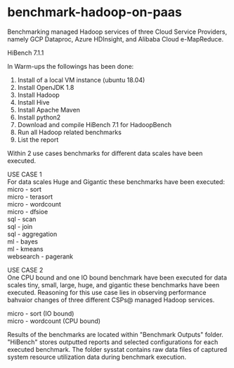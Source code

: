 # benchmark-hadoop-on-paas
Benchmarking managed Hadoop services of three Cloud Service Providers, namely GCP Dataproc, Azure HDInsight, and Alibaba Cloud e-MapReduce.  

HiBench 7.1.1  

In Warm-ups the followings has been done:
1. Install of a local VM instance (ubuntu 18.04) 
2. Install OpenJDK 1.8
3. Install Hadoop
4. Install Hive
5. Install Apache Maven
6. Install python2
7. Download and compile HiBench 7.1 for HadoopBench
8. Run all Hadoop related benchmarks
9. List the report

Within 2 use cases benchmarks for different data scales have been executed.  

USE CASE 1  
For data scales Huge and Gigantic these benchmarks have been executed: 
micro - sort  
micro - terasort  
micro - wordcount  
micro - dfsioe  
sql - scan  
sql - join  
sql - aggregation  
ml - bayes  
ml - kmeans  
websearch - pagerank   
  
USE CASE 2    
One CPU bound and one IO bound benchmark have been executed for data scales tiny, small, large, huge, and gigantic these benchmarks have been executed. Reasoning for this use case lies in observing performance bahvaior changes of three different CSPs@ managed Hadoop services.  
  
micro - sort (IO bound)  
micro - wordcount (CPU bound)  
  
Results of the benchmarks are located within "Benchmark Outputs" folder. "HiBench" stores outputted reports and selected configurations for each executed benchmark. The folder sysstat contains raw data files of captured system resource utilization data during benchmark execution.  

